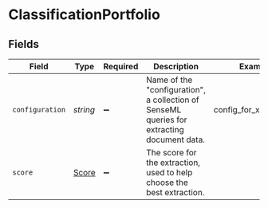 # ClassificationPortfolio


## Fields

| Field                                                                                       | Type                                                                                        | Required                                                                                    | Description                                                                                 | Example                                                                                     |
| ------------------------------------------------------------------------------------------- | ------------------------------------------------------------------------------------------- | ------------------------------------------------------------------------------------------- | ------------------------------------------------------------------------------------------- | ------------------------------------------------------------------------------------------- |
| `configuration`                                                                             | *string*                                                                                    | :heavy_minus_sign:                                                                          | Name of the "configuration",  a collection of SenseML queries for extracting document data. | config_for_x_company                                                                        |
| `score`                                                                                     | [Score](../../models/shared/score.md)                                                       | :heavy_minus_sign:                                                                          | The score for the extraction, used to help choose the best extraction.                      |                                                                                             |